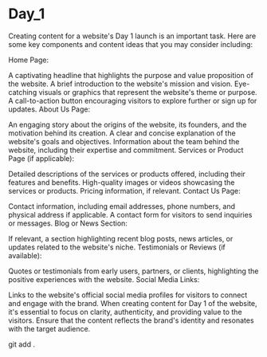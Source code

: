 # Day_1

Creating content for a website's Day 1 launch is an important task. Here are some key components and content ideas that you may consider including:

Home Page:

A captivating headline that highlights the purpose and value proposition of the website.
A brief introduction to the website's mission and vision.
Eye-catching visuals or graphics that represent the website's theme or purpose.
A call-to-action button encouraging visitors to explore further or sign up for updates.
About Us Page:

An engaging story about the origins of the website, its founders, and the motivation behind its creation.
A clear and concise explanation of the website's goals and objectives.
Information about the team behind the website, including their expertise and commitment.
Services or Product Page (if applicable):

Detailed descriptions of the services or products offered, including their features and benefits.
High-quality images or videos showcasing the services or products.
Pricing information, if relevant.
Contact Us Page:

Contact information, including email addresses, phone numbers, and physical address if applicable.
A contact form for visitors to send inquiries or messages.
Blog or News Section:

If relevant, a section highlighting recent blog posts, news articles, or updates related to the website's niche.
Testimonials or Reviews (if available):

Quotes or testimonials from early users, partners, or clients, highlighting the positive experiences with the website.
Social Media Links:

Links to the website's official social media profiles for visitors to connect and engage with the brand.
When creating content for Day 1 of the website, it's essential to focus on clarity, authenticity, and providing value to the visitors. Ensure that the content reflects the brand's identity and resonates with the target audience.

git add .
